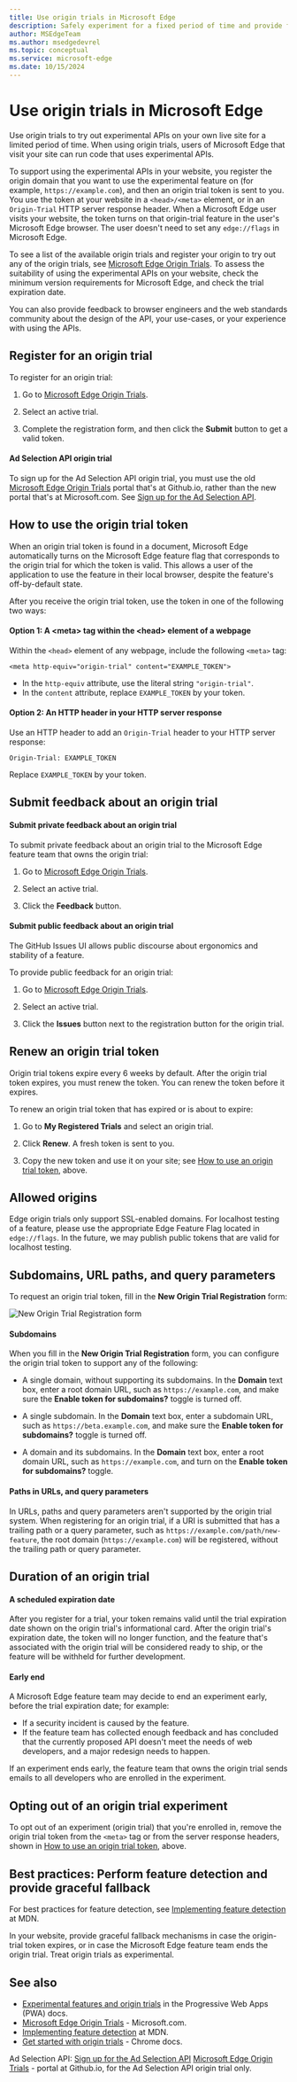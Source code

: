 ```yaml
---
title: Use origin trials in Microsoft Edge
description: Safely experiment for a fixed period of time and provide feedback on new platform features.
author: MSEdgeTeam
ms.author: msedgedevrel
ms.topic: conceptual
ms.service: microsoft-edge
ms.date: 10/15/2024
---
```

# Use origin trials in Microsoft Edge

Use origin trials to try out experimental APIs on your own live site for a limited period of time.  When using origin trials, users of Microsoft Edge that visit your site can run code that uses experimental APIs.

To support using the experimental APIs in your website, you register the origin domain that you want to use the experimental feature on (for example, `https://example.com`), and then an origin trial token is sent to you.  You use the token at your website in a `<head>/<meta>` element, or in an `Origin-Trial` HTTP server response header.  When a Microsoft Edge user visits your website, the token turns on that origin-trial feature in the user's Microsoft Edge browser.  The user doesn't need to set any `edge://flags` in Microsoft Edge.

To see a list of the available origin trials and register your origin to try out any of the origin trials, see [Microsoft Edge Origin Trials](https://developer.microsoft.com/microsoft-edge/origin-trials).  To assess the suitability of using the experimental APIs on your website, check the minimum version requirements for Microsoft Edge, and check the trial expiration date.

You can also provide feedback to browser engineers and the web standards community about the design of the API, your use-cases, or your experience with using the APIs.


<!-- ====================================================================== -->
## Register for an origin trial
<!-- probably don't change wording of heading, b/c the "Register for an experiment" card at https://developer.microsoft.com/microsoft-edge/origin-trials probably links to this heading/anchor -->

To register for an origin trial:

1. Go to [Microsoft Edge Origin Trials](https://developer.microsoft.com/microsoft-edge/origin-trials).

1. Select an active trial.

1. Complete the registration form, and then click the **Submit** button to get a valid token.


<!-- ------------------------------ -->
#### Ad Selection API origin trial

To sign up for the Ad Selection API origin trial, you must use the old [Microsoft Edge Origin Trials](https://microsoftedge.github.io/MSEdgeExplainers/origin-trials/) portal that's at Github.io, rather than the new portal that's at Microsoft.com.  See [Sign up for the Ad Selection API](../web-platform/ad-selection-api.md).


<!-- ====================================================================== -->
## How to use the origin trial token
<!-- probably don't change wording of heading, b/c the "Enable the Origin Trial in your site's code" card at https://developer.microsoft.com/microsoft-edge/origin-trials probably links to this heading/anchor -->

When an origin trial token is found in a document, Microsoft Edge automatically turns on the Microsoft Edge feature flag that corresponds to the origin trial for which the token is valid.  This allows a user of the application to use the feature in their local browser, despite the feature's off-by-default state.

After you receive the origin trial token, use the token in one of the following two ways:


<!-- ------------------------------ -->
#### Option 1: A \<meta\> tag within the \<head\> element of a webpage

Within the `<head>` element of any webpage, include the following `<meta>` tag:

`<meta http-equiv="origin-trial" content="EXAMPLE_TOKEN">`

* In the `http-equiv` attribute, use the literal string `"origin-trial"`.
* In the `content` attribute, replace `EXAMPLE_TOKEN` by your token.


<!-- ------------------------------ -->
#### Option 2: An HTTP header in your HTTP server response

Use an HTTP header to add an `Origin-Trial` header to your HTTP server response:

`Origin-Trial: EXAMPLE_TOKEN`

Replace `EXAMPLE_TOKEN` by your token.


<!-- ====================================================================== -->
## Submit feedback about an origin trial


<!-- ------------------------------ -->
#### Submit private feedback about an origin trial

To submit private feedback about an origin trial to the Microsoft Edge feature team that owns the origin trial:

1. Go to [Microsoft Edge Origin Trials](https://developer.microsoft.com/microsoft-edge/origin-trials).

1. Select an active trial.

1. Click the **Feedback** button.


<!-- ------------------------------ -->
#### Submit public feedback about an origin trial

The GitHub Issues UI allows public discourse about ergonomics and stability of a feature.

To provide public feedback for an origin trial:

1. Go to [Microsoft Edge Origin Trials](https://developer.microsoft.com/microsoft-edge/origin-trials).

1. Select an active trial.

1. Click the **Issues** button next to the registration button for the origin trial.


<!-- ====================================================================== -->
## Renew an origin trial token

Origin trial tokens expire every 6 weeks by default.  After the origin trial token expires, you must renew the token.  You can renew the token before it expires.

To renew an origin trial token that has expired or is about to expire:

1. Go to **My Registered Trials** and select an origin trial.

1. Click **Renew**.  A fresh token is sent to you.

1. Copy the new token and use it on your site; see [How to use an origin trial token](#how-to-use-an-origin-trial-token), above.


<!-- ====================================================================== -->
## Allowed origins

Edge origin trials only support SSL-enabled domains. For localhost testing of a feature, please use the appropriate Edge Feature Flag located in `edge://flags`. In the future, we may publish public tokens that are valid for localhost testing.


<!-- ====================================================================== -->
## Subdomains, URL paths, and query parameters

To request an origin trial token, fill in the **New Origin Trial Registration** form:

![New Origin Trial Registration form](./index-images/reg-form.png)


<!-- ------------------------------ -->
#### Subdomains

When you fill in the **New Origin Trial Registration** form, you can configure the origin trial token to support any of the following:

* A single domain, without supporting its subdomains.  In the **Domain** text box, enter a root domain URL, such as `https://example.com`, and make sure the **Enable token for subdomains?** toggle is turned off.

* A single subdomain.  In the **Domain** text box, enter a subdomain URL, such as `https://beta.example.com`, and make sure the **Enable token for subdomains?** toggle is turned off.

* A domain and its subdomains.  In the **Domain** text box, enter a root domain URL, such as `https://example.com`, and turn on the **Enable token for subdomains?** toggle.


<!-- ------------------------------ -->
#### Paths in URLs, and query parameters

In URLs, paths and query parameters aren't supported by the origin trial system.  When registering for an origin trial, if a URI is submitted that has a trailing path or a query parameter, such as `https://example.com/path/new-feature`, the root domain (`https://example.com`) will be registered, without the trailing path or query parameter.


<!-- ====================================================================== -->
## Duration of an origin trial


<!-- ------------------------------ -->
#### A scheduled expiration date

After you register for a trial, your token remains valid until the trial expiration date shown on the origin trial's informational card.  After the origin trial's expiration date, the token will no longer function, and the feature that's associated with the origin trial will be considered ready to ship, or the feature will be withheld for further development.


<!-- ------------------------------ -->
#### Early end

A Microsoft Edge feature team may decide to end an experiment early, before the trial expiration date; for example:
* If a security incident is caused by the feature.
* If the feature team has collected enough feedback and has concluded that the currently proposed API doesn't meet the needs of web developers, and a major redesign needs to happen.

If an experiment ends early, the feature team that owns the origin trial sends emails to all developers who are enrolled in the experiment.


<!-- ====================================================================== -->
## Opting out of an origin trial experiment

To opt out of an experiment (origin trial) that you're enrolled in, remove the origin trial token from the `<meta>` tag or from the server response headers, shown in [How to use an origin trial token](#how-to-use-an-origin-trial-token), above.


<!-- ====================================================================== -->
## Best practices: Perform feature detection and provide graceful fallback

For best practices for feature detection, see [Implementing feature detection](https://developer.mozilla.org/docs/Learn/Tools_and_testing/Cross_browser_testing/Feature_detection) at MDN.

In your website, provide graceful fallback mechanisms in case the origin-trial token expires, or in case the Microsoft Edge feature team ends the origin trial.  Treat origin trials as experimental.


<!-- ====================================================================== -->
## See also
<!-- all links in the article -->

* [Experimental features and origin trials](../progressive-web-apps-chromium/how-to/origin-trials.md) in the Progressive Web Apps (PWA) docs.
* [Microsoft Edge Origin Trials](https://developer.microsoft.com/microsoft-edge/origin-trials) - Microsoft.com.
* [Implementing feature detection](https://developer.mozilla.org/docs/Learn/Tools_and_testing/Cross_browser_testing/Feature_detection) at MDN.
* [Get started with origin trials](https://developer.chrome.com/docs/web-platform/origin-trials) - Chrome docs.

Ad Selection API:
[Sign up for the Ad Selection API](../web-platform/ad-selection-api.md)
   [Microsoft Edge Origin Trials](https://microsoftedge.github.io/MSEdgeExplainers/origin-trials/) - portal at Github.io, for the Ad Selection API origin trial only.
